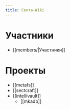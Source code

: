 ```yaml
---
title: Секта-Wiki
---
```

# Участники

- [[members/|Участники]]
# Проекты

- [[metafs]]
- [[sectcraft]]
- [[intellivault]]
	- [[mkadb]]
